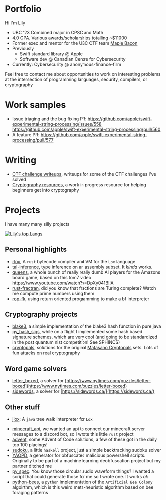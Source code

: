 # Portfolio

Hi I'm Lily
- UBC '23 Combined major in CPSC and Math
- 4.0 GPA. Various awards/scholarships totalling ~$11000
- Former exec and mentor for the UBC CTF team [Maple Bacon](https://maplebacon.org/authors/rctcwyvrn/)
- Previously 
  - Swift standard library @ Apple
  - Software dev @ Canadian Centre for Cybersecurity
- Currently: Cybersecurity @ anonymous-finance-firm

Feel free to contact me about opportunities to work on interesting problems at the intersection of programming languages, security, compilers, or cryptography

# Work samples
- Issue triaging and the bug fixing PR: https://github.com/apple/swift-experimental-string-processing/issues/558 https://github.com/apple/swift-experimental-string-processing/pull/560
- A feature PR: https://github.com/apple/swift-experimental-string-processing/pull/577

# Writing
- [CTF challenge writeups](https://maplebacon.org/authors/rctcwyvrn/), writeups for some of the CTF challenges I've solved
- [Cryptography resources](https://crypto.maplebacon.org/), a work in progress resource for helping beginners get into cryptography

# Projects

I have many many silly projects

[![Lily's top Langs](https://github-readme-stats.vercel.app/api/top-langs/?username=rctcwyvrn&layout=compact)](https://github.com/anuraghazra/github-readme-stats)

## Personal highlights
- [rlox](https://github.com/rctcwyvrn/rlox), A `rust` bytecode compiler and VM for the `Lox` language
- [tal-inference](https://github.com/rctcwyvrn/tal-inference), type inference on an assembly subset. It _kinda_ works.
- [queens](https://github.com/rctcwyvrn/queens), a whole bunch of really really dumb AI players for the Amazons board game, based on this tom7 video https://www.youtube.com/watch?v=DpXy041BIlA 
- [rust-fractran](https://github.com/rctcwyvrn/rust-fractran), did you know that fractions are Turing complete? Watch me compute prime numbers using them 
- [rop-fk](https://github.com/rctcwyvrn/rop-fk), using return oriented programming to make a bf interpreter

## Cryptography projects
- [blake3](https://github.com/rctcwyvrn/blake3), a simple implementation of the blake3 hash function in pure java
- [py_hash_sigs](https://github.com/rctcwyvrn/py_hash_sigs), while on a flight I implemented some hash based signature schemes, which are very cool (and going to be standardized in the post quantum nist competition! See SPHINCS)
- [cryptopals](https://github.com/rctcwyvrn/ctf_stuff/tree/master/cryptopals), solutions for the original [Matasano Cryptopals](https://cryptopals.com/) sets. Lots of fun attacks on real cryptography

## Word game solvers
- [letter_boxed](https://github.com/rctcwyvrn/letter_boxed_solver), a solver for [https://www.nytimes.com/puzzles/letter-boxed](https://www.nytimes.com/puzzles/letter-boxed)
- [sidewords](https://github.com/rctcwyvrn/sidewords), a solver for [https://sidewords.ca/](https://sidewords.ca/)

## Other stuff
- [jlox](https://github.com/rctcwyvrn/jlox): A `java` tree walk interpreter for `Lox`

<a rel="me" href="https://hachyderm.io/@rctcwyvrn"></a>
- [minecraft_api](https://github.com/rctcwyvrn/minecraft_api), we wanted an api to connect our minecraft server messages to a discord bot, so I wrote this little `rust` project
- [advent](https://github.com/rctcwyvrn/advent), some Advent of Code solutions, a few of these got in the daily top 100 placings!
- [sudoku](https://github.com/rctcwyvrn/sudoku), a little `haskell` project, just a simple backtracking sudoku solver
- [YAOPD](https://github.com/rctcwyvrn/YAOPD), a generator for obfuscated malicious powershell scripts. Originally to be part of a machine learning deobfuscation project but my partner ditched me
- [py_spec](https://github.com/rctcwyvrn/py_spec). You know those circular audio waveform things? I wanted a script that could generate those for me so I wrote one. It works _ok_
- [python-bees](https://github.com/rctcwyvrn/python-bees), a `python` implementation of the `Artificial Bee Colony` algoirthm, which is this weird meta-heuristic algorithm based on bee foraging patterns
